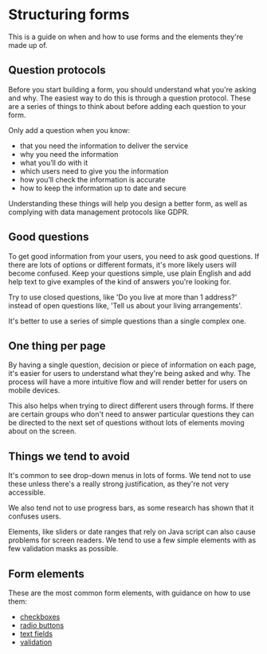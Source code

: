 # Structuring forms 

This is a guide on when and how to use forms and the elements they're made up of. 

## Question protocols

Before you start building a form, you should understand what you're asking and why. The easiest way to do this is through a question protocol. These are a series of things to think about before adding each question to your form. 

Only add a question when you know:
- that you need the information to deliver the service
- why you need the information
- what you’ll do with it
- which users need to give you the information
- how you’ll check the information is accurate
- how to keep the information up to date and secure

Understanding these things will help you design a better form, as well as complying with data management protocols like GDPR. 

## Good questions 

To get good information from your users, you need to ask good questions. If there are lots of options or different formats, it's more likely users will become confused. Keep your questions simple, use plain English and add help text to give examples of the kind of answers you're looking for. 

Try to use closed questions, like 'Do you live at more than 1 address?' instead of open questions like, 'Tell us about your living arrangements'. 

It's better to use a series of simple questions than a single complex one. 

## One thing per page

By having a single question, decision or piece of information on each page, it's easier for users to understand what they're being asked and why. The process will have a more intuitive flow and will render better for users on mobile devices. 

This also helps when trying to direct different users through forms. If there are certain groups who don't need to answer particular questions they can be directed to the next set of questions without lots of elements moving about on the screen. 

## Things we tend to avoid

It's common to see drop-down menus in lots of forms. We tend not to use these unless there's a really strong justification, as they're not very accessible. 

We also tend not to use progress bars, as some research has shown that it confuses users. 

Elements, like sliders or date ranges that rely on Java script can also cause problems for screen readers. We tend to use a few simple elements with as few validation masks as possible. 

## Form elements

These are the most common form elements, with guidance on how to use them:

- [checkboxes](/docs/core/elements/checkbox)
- [radio buttons](/docs/core/elements/radio)
- [text fields](/docs/core/elements/textarea)
- [validation](/docs/core/elements/validation)


